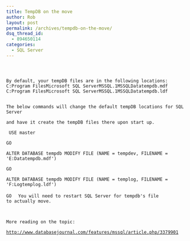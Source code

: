 ```yaml
---
title: TempDB on the move
author: Rob
layout: post
permalink: /archives/tempdb-on-the-move/
dsq_thread_id:
  - 894650114
categories:
  - SQL Server
---
```

# 
<code>
By default, your tempDB files are in the following locations:    
C:Program FilesMicrosoft SQL ServerMSSQL.1MSSQLDatatempdb.mdf   
C:Program FilesMicrosoft SQL ServerMSSQL.1MSSQLDatatempdb.ldf  
   
The below commands will change the default tempDB locations for SQL Server   
and have it create the tempDB files there upon start up.   
</code>
<code>
USE master   
GO   
ALTER DATABASE tempdb MODIFY FILE (NAME = tempdev, FILENAME = 'E:Datatempdb.mdf')    
GO    
ALTER DATABASE tempdb MODIFY FILE (NAME = templog, FILENAME = 'F:Logtemplog.ldf')    
GO
</code>
<code>
You will need to restart SQL Server for tempdb's file to actually move.    
     
More reading on the topic:    
http://www.databasejournal.com/features/mssql/article.php/3379901    
</code>